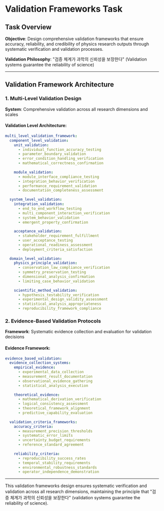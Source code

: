 # Validation Frameworks Task

## Task Overview
**Objective**: Design comprehensive validation frameworks that ensure accuracy, reliability, and credibility of physics research outputs through systematic verification and validation processes.

**Validation Philosophy**: "검증 체계가 과학의 신뢰성을 보장한다" (Validation systems guarantee the reliability of science)

---

## Validation Framework Architecture

### 1. Multi-Level Validation Design
**System**: Comprehensive validation across all research dimensions and scales

#### Validation Level Architecture:
```yaml
multi_level_validation_framework:
  component_level_validation:
    unit_validation:
      - individual_function_accuracy_testing
      - parameter_boundary_validation
      - error_condition_handling_verification
      - mathematical_correctness_confirmation
    
    module_validation:
      - module_interface_compliance_testing
      - integration_behavior_verification
      - performance_requirement_validation
      - documentation_completeness_assessment
  
  system_level_validation:
    integration_validation:
      - end_to_end_workflow_testing
      - multi_component_interaction_verification
      - system_behavior_validation
      - emergent_property_confirmation
    
    acceptance_validation:
      - stakeholder_requirement_fulfillment
      - user_acceptance_testing
      - operational_readiness_assessment
      - deployment_criteria_satisfaction
  
  domain_level_validation:
    physics_principle_validation:
      - conservation_law_compliance_verification
      - symmetry_preservation_testing
      - dimensional_analysis_confirmation
      - limiting_case_behavior_validation
    
    scientific_method_validation:
      - hypothesis_testability_verification
      - experimental_design_validity_assessment
      - statistical_analysis_appropriateness
      - reproducibility_framework_compliance
```

### 2. Evidence-Based Validation Protocols
**Framework**: Systematic evidence collection and evaluation for validation decisions

#### Evidence Framework:
```yaml
evidence_based_validation:
  evidence_collection_systems:
    empirical_evidence:
      - experimental_data_collection
      - measurement_result_documentation
      - observational_evidence_gathering
      - statistical_analysis_execution
    
    theoretical_evidence:
      - mathematical_derivation_verification
      - logical_consistency_assessment
      - theoretical_framework_alignment
      - predictive_capability_evaluation
  
  validation_criteria_frameworks:
    accuracy_criteria:
      - measurement_precision_thresholds
      - systematic_error_limits
      - uncertainty_budget_requirements
      - reference_standard_agreement
    
    reliability_criteria:
      - reproducibility_success_rates
      - temporal_stability_requirements
      - environmental_robustness_standards
      - operator_independence_demonstration
```

---

This validation frameworks design ensures systematic verification and validation across all research dimensions, maintaining the principle that "검증 체계가 과학의 신뢰성을 보장한다" (validation systems guarantee the reliability of science).